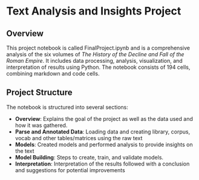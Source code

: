 # Text Analysis and Insights Project

## Overview
This project notebook is called FinalProject.ipynb and is a comprehensive analysis of the six volumes of _The History of the Decline and Fall of the Roman Empire_. It includes data processing, analysis, visualization, and interpretation of results using Python. The notebook consists of 194 cells, combining markdown and code cells.

## Project Structure
The notebook is structured into several sections:

- **Overview**: Explains the goal of the project as well as the data used and how it was gathered.
- **Parse and Annotated Data**: Loading data and creating library, corpus, vocab and other tables/matrices using the raw text
- **Models**: Created models and performed analysis to provide insights on the text
- **Model Building**: Steps to create, train, and validate models.
- **Interpretation**: Interpretation of the results followed with a conclusion and suggestions for potential improvements
